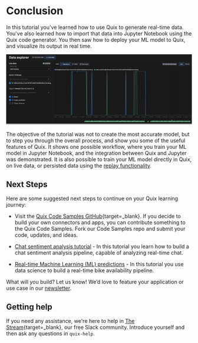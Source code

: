 # Conclusion

In this tutorial you've learned how to use Quix to generate real-time data. You've also learned how to import that data into Jupyter Notebook using the Quix code generator. You then saw how to deploy your ML model to Quix, and visualize its output in real time.

![Data explorer](./images/visualize-result.png)

The objective of the tutorial was not to create the most accurate model, but to step you through the overall process, and show you some of the useful features of Quix. It shows one possible workflow, where you train your ML model in Jupyter Notebook, and the integration between Quix and Jupyter was demonstrated. It is also possible to train your ML model directly in Quix, on live data, or persisted data using the [replay functionality](../../manage/replay.md).

## Next Steps

Here are some suggested next steps to continue on your Quix learning journey:

* Visit the [Quix Code Samples GitHub](https://github.com/quixio/quix-samples){target=_blank}. If you decide to build your own connectors and apps, you can contribute something to the Quix Code Samples. Fork our Code Samples repo and submit your code, updates, and ideas.

* [Chat sentiment analysis tutorial](../sentiment-analysis/overview.md) - In this tutorial you learn how to build a chat sentiment analysis pipeline, capable of analyzing real-time chat.

* [Real-time Machine Learning (ML) predictions](../data-science/overview.md) - In this tutorial you use data science to build a real-time bike availability pipeline.

What will you build? Let us know! We’d love to feature your application or use case in our [newsletter](https://www.quix.io/community/).

## Getting help

If you need any assistance, we're here to help in [The Stream](https://join.slack.com/t/stream-processing/shared_invite/zt-13t2qa6ea-9jdiDBXbnE7aHMBOgMt~8g){target=_blank}, our free Slack community. Introduce yourself and then ask any questions in `quix-help`.
